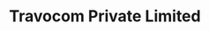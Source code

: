 ---
title: "Travocom Private Limited"
url: /saddar-town/travocom-private-limited/
shop: travel agency
---